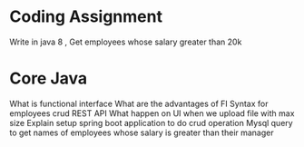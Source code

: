 # Coding Assignment
Write in java 8 , Get employees whose salary greater than 20k

# Core Java
What is functional interface
What are the advantages of FI
Syntax for employees crud REST API
What happen on UI when we upload file with max size
Explain setup spring boot application to do crud operation
Mysql query to get names of employees whose salary is greater than their manager